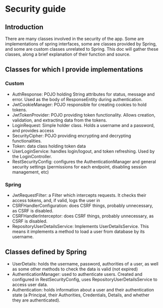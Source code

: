 # Security guide
## Introduction
There are many classes involved in the security of the app. Some are implementations of spring interfaces, some are classes provided by Spring, and some are custom classes unrelated to Spring. This doc will gather these classes, along a brief explanation of their function and source.
## Classes for which I provide implementations
### Custom
- AuthResponse: POJO holding String attributes for status, message and error. Used as the body of ResponseEntity during authentication.
- JwtCookieManager: POJO responsible for creating cookies to hold tokens.
- JwtTokenProvider: POJO providing token functionality. Allows creation, validation, and extracting data from the tokens.
- LoginRequest: Simple holder class. Holds a username and a password, and provides access
- SecurityCipher: POJO providing encrypting and decrypting functionalities.
- Token: data class holding token data
- UserLoginService: handles login/logout, and token refreshing. Used by the LoginController.
- RestSecurityConfig: configures the AuthenticationManager and general security settings (permissions for each endpoint, disabling session management, etc)
### Spring
- JwtRequestFilter: a Filter which intercepts requests. It checks their access tokens, and, if valid, logs the user in
- CSRFHandlerConfiguration: does CSRF things, probably unnecessary, as CSRF is disabled. 
- CSRFHandlerInterceptor: does CSRF things, probably unnecessary, as CSRF is disabled.
- RepositoryUserDetailsService: Implements UserDetailsService. This means it implements a method to load a user from database by its username.

## Classes defined by Spring
- UserDetails: holds the username, password, authorities of a user, as well as some other methods to check the data is valid (not expired)
- AuthenticationManager: used to authenticate users. Created and configured in RestSecurityConfig, uses RepositoryUserDetailsService to access user data.
- Authentication: holds information about a user and their authentication state (a Principal, their Authorities, Credentials, Details, and whether they are authenticated).
